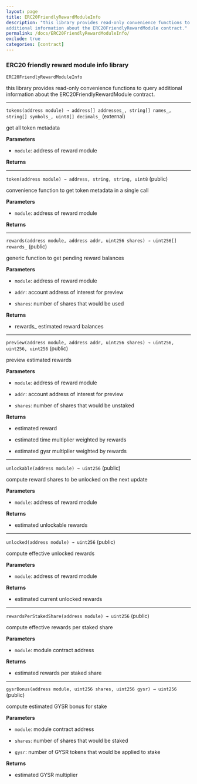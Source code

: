 ```yaml
---
layout: page
title: ERC20FriendlyRewardModuleInfo
description: "this library provides read-only convenience functions to query
additional information about the ERC20FriendlyRewardModule contract."
permalink: /docs/ERC20FriendlyRewardModuleInfo/
exclude: true
categories: [contract]
---
```


### ERC20 friendly reward module info library



`ERC20FriendlyRewardModuleInfo`

this library provides read-only convenience functions to query
additional information about the ERC20FriendlyRewardModule contract.





****

`tokens(address module) → address[] addresses_, string[] names_, string[] symbols_, uint8[] decimals_` (external)

get all token metadata




**Parameters**  
- `module`: address of reward module


**Returns**


****

`token(address module) → address, string, string, uint8` (public)

convenience function to get token metadata in a single call




**Parameters**  
- `module`: address of reward module


**Returns**


****

`rewards(address module, address addr, uint256 shares) → uint256[] rewards_` (public)

generic function to get pending reward balances




**Parameters**  
- `module`: address of reward module

- `addr`: account address of interest for preview

- `shares`: number of shares that would be used


**Returns**
- rewards_ estimated reward balances


****

`preview(address module, address addr, uint256 shares) → uint256, uint256, uint256` (public)

preview estimated rewards




**Parameters**  
- `module`: address of reward module

- `addr`: account address of interest for preview

- `shares`: number of shares that would be unstaked


**Returns**
- estimated reward

- estimated time multiplier weighted by rewards

- estimated gysr multiplier weighted by rewards


****

`unlockable(address module) → uint256` (public)

compute reward shares to be unlocked on the next update




**Parameters**  
- `module`: address of reward module


**Returns**
- estimated unlockable rewards


****

`unlocked(address module) → uint256` (public)

compute effective unlocked rewards




**Parameters**  
- `module`: address of reward module


**Returns**
- estimated current unlocked rewards


****

`rewardsPerStakedShare(address module) → uint256` (public)

compute effective rewards per staked share




**Parameters**  
- `module`: module contract address


**Returns**
- estimated rewards per staked share


****

`gysrBonus(address module, uint256 shares, uint256 gysr) → uint256` (public)

compute estimated GYSR bonus for stake




**Parameters**  
- `module`: module contract address

- `shares`: number of shares that would be staked

- `gysr`: number of GYSR tokens that would be applied to stake


**Returns**
- estimated GYSR multiplier


